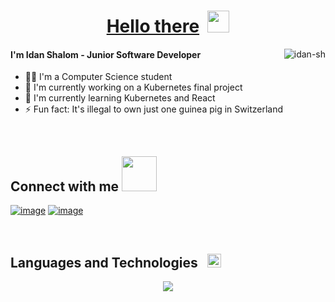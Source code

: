 <h1 align="center"> <a href="https://www.youtube.com/watch?v=rEq1Z0bjdwc" alt="Hello">Hello there</a>&nbsp;&nbsp;<img src="https://media.giphy.com/media/hvRJCLFzcasrR4ia7z/giphy.gif" width="35"></h1>

<!-- used languages -->
<img align="right" src="https://github-readme-stats.vercel.app/api/top-langs?username=idan-sh&show_icons=true&locale=en&layout=compact&bg_color=150d24&title_color=FFFFFF&text_color=FFFFFF&border_color=150d24" alt="idan-sh" />

####  I'm Idan Shalom - Junior Software Developer
- 👨‍🎓 I'm a Computer Science student 
- 🤖 I'm currently working on a Kubernetes final project 
- 🌱 I'm currently learning Kubernetes and React
- ⚡️ Fun fact: It's illegal to own just one guinea pig in Switzerland 

<br>

<h2 align="left"> Connect with me <img src='https://raw.githubusercontent.com/ShahriarShafin/ShahriarShafin/main/Assets/handshake.gif' width="56px"> </h2>
<div align="left">
 
[![image](https://img.shields.io/badge/LinkedIn-0077B5?style=for-the-badge&logo=linkedin&logoColor=white)](https://www.linkedin.com/in/idanxshalom/)
[![image](https://img.shields.io/badge/Email-D14836?style=for-the-badge&logo=gmail&logoColor=white)](mailto:idan.sh2@icloud.com)
</div>

<br>

<h2> Languages and Technologies &nbsp;&nbsp;<img src = "https://media2.giphy.com/media/QssGEmpkyEOhBCb7e1/giphy.gif?cid=ecf05e47a0n3gi1bfqntqmob8g9aid1oyj2wr3ds3mg700bl&rid=giphy.gif" width="22px"> </h2>

<!-- stack icons -->
<p align="center">
  <a href="https://github.com/Idan-sh">
    <img src="https://skillicons.dev/icons?i=c,cpp,java,py,spring,flask,linux,bash,postman,git,docker,github,cmake,firebase,idea,vscode&perline=16" />
  </a>
</p>

<br>
